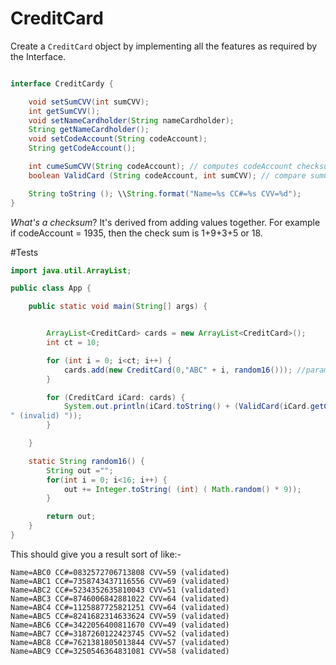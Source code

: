 # CreditCard

Create a `CreditCard` object by implementing all the features as required by the Interface.

```java

interface CreditCardy {

    void setSumCVV(int sumCVV);
    int getSumCVV();
    void setNameCardholder(String nameCardholder);
    String getNameCardholder();
    void setCodeAccount(String codeAccount);
    String getCodeAccount();

    int cumeSumCVV(String codeAccount); // computes codeAccount checksum (see below)
    boolean ValidCard (String codeAccount, int sumCVV); // compare sumCVV with checksum of codeAccount

    String toString (); \\String.format("Name=%s CC#=%s CVV=%d");
}
```

*What's a checksum*?  It's derived from adding values together.  For example if codeAccount = 1935, then the check sum is 1+9+3+5 or 18.

#Tests

```java
import java.util.ArrayList;

public class App {

    public static void main(String[] args) {


        ArrayList<CreditCard> cards = new ArrayList<CreditCard>();
        int ct = 10;

        for (int i = 0; i<ct; i++) {
            cards.add(new CreditCard(0,"ABC" + i, random16())); //parameters are CVV, name, cardnumber; when CVV is 0, then the Constructor computes the CVV, otherwise it uses the value sent
        }

        for (CreditCard iCard: cards) {
            System.out.println(iCard.toString() + (ValidCard(iCard.getCodeAccount, iCard.getSumCVV)? " (validated) " : 
" (invalid) "));
        }

    }

    static String random16() {
        String out ="";
        for(int i = 0; i<16; i++) {
            out += Integer.toString( (int) ( Math.random() * 9));
        }

        return out;
    }
}
```

This should give you a result sort of like:-
```
Name=ABC0 CC#=0832572706713808 CVV=59 (validated)
Name=ABC1 CC#=7358743437116556 CVV=69 (validated)
Name=ABC2 CC#=5234352635810043 CVV=51 (validated)
Name=ABC3 CC#=8746006842881022 CVV=64 (validated)
Name=ABC4 CC#=1125887725821251 CVV=64 (validated)
Name=ABC5 CC#=8241682314633624 CVV=59 (validated)
Name=ABC6 CC#=3422056400811670 CVV=49 (validated)
Name=ABC7 CC#=3187260122423745 CVV=52 (validated)
Name=ABC8 CC#=7621381805013844 CVV=57 (validated)
Name=ABC9 CC#=3250546364831081 CVV=58 (validated)
```
